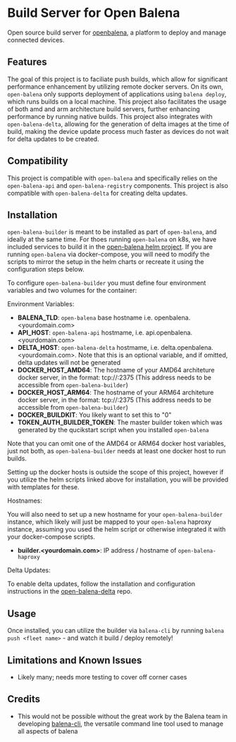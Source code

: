 # Build Server for Open Balena

Open source build server for [openbalena](https://github.com/balena-io/open-balena), a platform to deploy and manage connected devices.

## Features
The goal of this project is to faciliate push builds, which allow for significant performance enhancement by utilizing remote docker servers.  On its own, `open-balena` only supports deployment of applications using `balena deploy`, which runs builds on a local machine.  This project also facilitates the usage of both amd and arm architecture build servers, further enhancing performance by running native builds.  This project also integrates with `open-balena-delta`, allowing for the generation of delta images at the time of build, making the device update process much faster as devices do not wait for delta updates to be created.

## Compatibility
This project is compatible with `open-balena` and specifically relies on the `open-balena-api` and `open-balena-registry` components.  This project is also compatible with `open-balena-delta` for creating delta updates.

## Installation

`open-balena-builder` is meant to be installed as part of `open-balena`, and ideally at the same time.  For thoes running `open-balena` on k8s, we have included services to build it in the [open-balena helm project](https://github.com/dcaputo-harmoni/open-balena-helm). If you are running `open-balena` via docker-compose, you will need to modify the scripts to mirror the setup in the helm charts or recreate it using the configuration steps below.

To configure `open-balena-builder` you must define four environment variables and two volumes for the container:

Environment Variables:

- **BALENA_TLD**: `open-balena` base hostname i.e. openbalena.<yourdomain.com>
- **API_HOST**: `open-balena-api` hostmame, i.e. api.openbalena.<yourdomain.com>
- **DELTA_HOST**: `open-balena-delta` hostmame, i.e. delta.openbalena.<yourdomain.com>.  Note that this is an optional variable, and if omitted, delta updates will not be generated
- **DOCKER_HOST_AMD64**: The hostname of your AMD64 architeture docker server, in the format: tcp://<internal-hostname-or-ip>:2375 (This address needs to be accessible from `open-balena-builder`)
- **DOCKER_HOST_ARM64**: The hostname of your ARM64 architeture docker server, in the format: tcp://<internal-hostname-or-ip>:2375 (This address needs to be accessible from `open-balena-builder`)
- **DOCKER_BUILDKIT**: You likely want to set this to "0"
- **TOKEN_AUTH_BUILDER_TOKEN**: The master builder token which was generated by the qucikstart script when you installed `open-balena`

Note that you can omit one of the AMD64 or ARM64 docker host variables, just not both, as `open-balena-builder` needs at least one docker host to run builds.

Setting up the docker hosts is outside the scope of this project, however if you utilize the helm scripts linked above for installation, you will be provided with templates for these.

Hostnames:

You will also need to set up a new hostname for your `open-balena-builder` instance, which likely will just be mapped to your `open-balena` haproxy instance, assuming you used the helm script or otherwise integrated it with your docker-compose scripts.

- **builder.<yourdomain.com>**: IP address / hostname of `open-balena-haproxy`

Delta Updates:

To enable delta updates, follow the installation and configuration instructions in the [open-balena-delta](https://github.com/dcaputo-harmoni/open-balena-delta) repo.

## Usage

Once installed, you can utilize the builder via `balena-cli` by running `balena push <fleet name>` - and watch it build / deploy remotely!

## Limitations and Known Issues
- Likely many; needs more testing to cover off corner cases

## Credits

- This would not be possible without the great work by the Balena team in developing [balena-cli](https://github.com/balena-io/balena-cli), the versatile command line tool used to manage all aspects of balena
